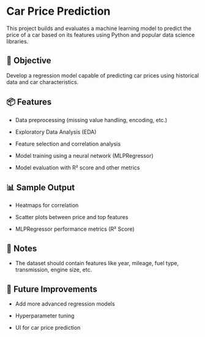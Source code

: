 # Car Price Prediction

This project builds and evaluates a machine learning model to predict the price of a car based on its features using Python and popular data science libraries.

## 🧠 Objective

Develop a regression model capable of predicting car prices using historical data and car characteristics.

## 📦 Features

- Data preprocessing (missing value handling, encoding, etc.)
    
- Exploratory Data Analysis (EDA)
    
- Feature selection and correlation analysis
    
- Model training using a neural network (MLPRegressor)
    
- Model evaluation with R² score and other metrics
    

## 📊 Sample Output

- Heatmaps for correlation
    
- Scatter plots between price and top features
    
- MLPRegressor performance metrics (R² Score)
    

## 📌 Notes

- The dataset should contain features like year, mileage, fuel type, transmission, engine size, etc.
    

## 🧩 Future Improvements

- Add more advanced regression models
    
- Hyperparameter tuning
    
- UI for car price prediction